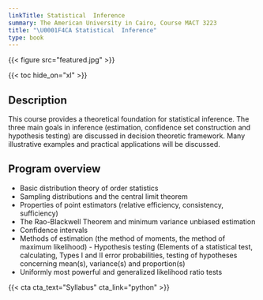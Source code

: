 ```yaml
---
linkTitle: Statistical  Inference 
summary: The American University in Cairo, Course MACT 3223
title: "\U0001F4CA Statistical  Inference"
type: book
---
```


{{< figure src="featured.jpg" >}}

{{< toc hide_on="xl" >}}

## Description

This course provides a theoretical foundation for statistical inference. The three main goals in inference (estimation, confidence set construction and hypothesis testing) are discussed in decision theoretic framework. Many illustrative examples and practical applications will be discussed.


## Program overview

- Basic   distribution theory of order statistics 
- Sampling   distributions and the central limit theorem 
- Properties   of point estimators (relative efficiency, consistency, sufficiency) 
- The   Rao-Blackwell Theorem and minimum variance unbiased estimation 
- Confidence   intervals
- Methods   of estimation (the method of moments, the method of maximum likelihood)                                   - Hypothesis   testing (Elements of a statistical test, calculating, Types I and II error   probabilities, testing of hypotheses concerning mean(s), variance(s) and   proportion(s) 
- Uniformly   most powerful and generalized likelihood ratio tests

{{< cta cta_text="Syllabus" cta_link="python" >}}






